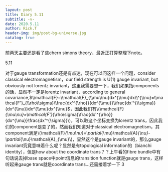 ```yaml
---
layout: post
title: Diary 5.11
subtitle: -v-
date: 2020.5.11
author: Rick.T
header-img: img/post-bg-universe.jpg
catalog: true
---
```


<head>
    <script src="https://cdn.mathjax.org/mathjax/latest/MathJax.js?config=TeX-AMS-MML_HTMLorMML" type="text/javascript"></script>
    <script type="text/x-mathjax-config">
        MathJax.Hub.Config({
            tex2jax: {
            skipTags: ['script', 'noscript', 'style', 'textarea', 'pre'],
            inlineMath: [['$.','.$'], ["\\(", "\\)"]],
            displayMath: [["$$", "$$"], ["\\[", "\\]"]]
            }
        });
    </script>
</head>

前两天主要还是看了些chern simons theory，最近正打算整理下note。


5.11

对于gauge transformation还是有点迷，现在可以问这样一个问题，consider classical electromagnetism，our field strength is U(1) gauge invariant, but obviously not lorentz invariant，这里我需要想一下，我们如果指components的话，显然不一定是lorentz invariant，according to general covariance,$\\mathcal{F}=\\mathcal{F}_{\\mu\\nu}dx^{\\mu}dx\\^{\\nu}=\\mathcal{F'}_{\\rho\\sigma}\\frac{dx'^{\rho}}{dx^{\\mu}}\\frac{dx'^{\\sigma}}{dx^{\\nu}}dx^{\\mu}dx^{\\nu}$，因此我们有\\(\\mathcal{F}_{\\mu\\nu}=\\mathcal{F'}_{\\rho\\sigma}\\frac{dx'^{\rho}}{dx^{\\mu}}\\frac{dx'^{\\sigma}}\\)，可以取这个坐标变换为lorentz trans，因此我们的component是变了的，然而我们知道对于classical electromagnetism，其component满足\\(\\mathcal{F}_{\\mu\\nu}=\\partial_{\\mu}\\mathcal{A}_{\\nu}-\\partial_{\\nu}\\mathcal{A}_{\\mu}\\)，显然这个是gauge invariant的，那么gauge invariant究竟意味着什么呢？显然是有topological information的（bianchi identity），但是how about the coordinate trans？？上午看的fibre bundle中有句话说去掉base space中point信息的transition function就是gauge trans，这样听起来gauge trans就是coordinate trans...还需接着学一下
3
